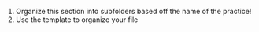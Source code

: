 1. Organize this section into subfolders based off the name of the practice! 
2. Use the template to organize your file

